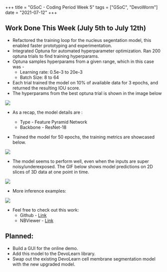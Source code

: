 +++
title =  "GSoC - Coding Period Week 5"
tags = ["GSoC", "DevoWorm"]
date = "2021-07-12"
+++

## Work Done This Week (July 5th to July 12th)

* Refactored the training loop for the nucleus segentation model, this enabled faster prototyping and experimentation.
* Integrated Optuna for automated hyperparameter optimization. Ran 200 optuna trials to find training hyperparams.
* Optuna samples hyperparams from a given range, which in this case was -
    * Learning rate: 0.5e-3 to 20e-3
    * Batch Size: 8 to 64
* Each trial trained the model on 10% of available data for 3 epochs, and returned the resulting IOU score.
* The hyperparams from the best optuna trial is shown in the image below

![](../images/gsoc-coding-period-week-5/best_params.png)

* As a recap, the model details are :
    * Type - Feature Pyramid Network
    * Backbone - ResNet-18

* Trained the model for 50 epochs, the training metrics are showcased below.

![](../images/gsoc-coding-period-week-5/train_metrics.png)

* The model seems to perform well, even when the inputs are super noisy/underexposed. The GIF below shows model predictions on 2D slices of 3D data at one point in time.

![](../images/gsoc-coding-period-week-5/slices.gif)

* More inference examples:

![](../images/gsoc-coding-period-week-5/infer_collage_nuc_seg.png)

* Feel free to check out this work:
    * Github - [Link](https://github.com/Mainakdeb/GSoC-2021/blob/main/cell-nucleus-segmentation/train_segmentation_model.ipynb)
    * NBViewer - [Link](https://nbviewer.jupyter.org/github/Mainakdeb/GSoC-2021/blob/main/cell-nucleus-segmentation/train_segmentation_model.ipynb)


## Planned:
* Build a GUI for the online demo.
* Add this model to the DevoLearn library.
* Swap out the existing DevoLearn cell membrane segmentation model with the new upgraded model.